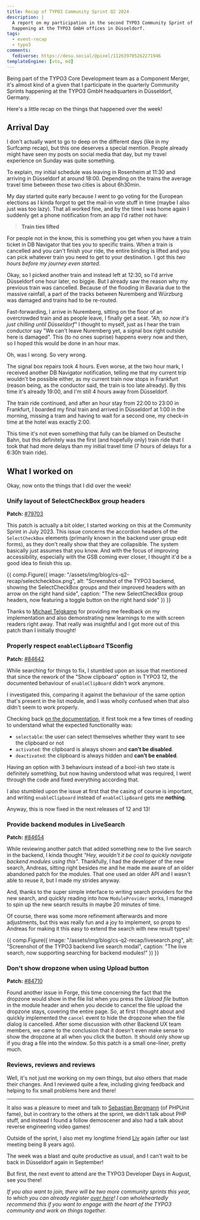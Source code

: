 ```yaml
---
title: Recap of TYPO3 Community Sprint Q2 2024
description: |
  A report on my participation in the second TYPO3 Community Sprint of 2024,
  happening at the TYPO3 GmbH offices in Düsseldorf.
tags:
  - event-recap
  - typo3
comments:
  fediverse: https://desu.social/@pixel/112639705262271946
templateEngine: [vto, md]
---
```


Being part of the TYPO3 Core Development team as a Component Merger, it's almost
kind of a given that I participate in the quarterly Community Sprints happening
at the TYPO3 GmbH headquarters in Düsseldorf, Germany.

Here's a little recap on the things that happened over the week!

## Arrival Day

I don't actually want to go to deep on the different days (like in my Surfcamp
recap), but this one deserves a special mention. People already might have seen
my posts on social media that day, but my travel experience on Sunday was quite
something.

To explain, my initial schedule was leaving in Rosenheim at 11:30 and arriving
in Düsseldorf at around 18:00. Depending on the trains the average travel time
between those two cities is about 6h30min.

My day started quite early because I went to go voting for the European
elections as I kinda forgot to get the mail-in vote stuff in time (maybe I also
just was too lazy). That all worked fine, and by the time I was home again I
suddenly get a phone notification from an app I'd rather not have:

> **Train ties lifted**

For people not in the know, this is something you get when you have a train
ticket in DB Navigator that ties you to specific trains. When a train is
cancelled and you can't finish your ride, the entire binding is lifted and you
can pick whatever train you need to get to your destination. I got this _two
hours before my journey even started_.

Okay, so I picked another train and instead left at 12:30, so I'd arrive
Düsseldorf one hour later, no biggie. But I already saw the reason why my
previous train was cancelled. Because of the flooding in Bavaria due to the
massive rainfall, a part of the tracks between Nuremberg and Würzburg was
damaged and trains had to be re-routed.

Fast-forwarding, I arrive in Nuremberg, sitting on the floor of an overcrowded
train and as people leave, I finally get a seat. _"Ah, so now it's just chilling
until Düsseldorf"_ I thought to myself, just as I hear the train conductor say
"We can't leave Nuremberg yet, a signal box right outside here is damaged". This
(to no ones suprise) happens every now and then, so I hoped this would be done
in an hour max.

Oh, was I wrong. So very wrong.

The signal box repairs took 4 hours. Even worse, at the two hour mark, I
received another DB Navigator notification, telling me that my current trip
wouldn't be possible either, as my current train now stops in Frankfurt (reason
being, as the conductor said, the train is too late already). By this time it's
already 19:00, and I'm still 4 hours away from Düsseldorf.

The train ride continued, and after an hour stay from 22:00 to 23:00 in
Frankfurt, I boarded my final train and arrived in Düsseldorf at 1:00 in the
morning, missing a tram and having to wait for a second one, my check-in time at
the hotel was exactly 2:00.

This time it's not even something that fully can be blamed on Deutsche Bahn, but
this definitely was the first (and hopefully only) train ride that I took that
had more delays than my initial travel time (7 hours of delays for a 6:30h train
ride).

## What I worked on

Okay, now onto the things that I did over the week!

### Unify layout of SelectCheckBox group headers

**Patch:**
[#79703](https://review.typo3.org/c/Packages/TYPO3.CMS/+/79703?usp=search)

This patch is actually a bit older, I started working on this at the Community
Sprint in July 2023. This issue concerns the accordion headers of the
`SelectCheckBox` elements (primarily known in the backend user group edit
forms), as they don't really show that they are collapsible. The system
basically just assumes that you know. And with the focus of improving
accessibility, especially with the GSB coming ever closer, I thought it'd be a
good idea to finish this up.

<!-- deno-fmt-ignore-start -->
{{ comp.Figure({ 
  image: "/assets/img/blog/cs-q2-recap/selectcheckbox.png", 
  alt: "Screenshot of the TYPO3 backend, showing the SelectCheckBox groups and their improved headers with an arrow on the right hand side", 
  caption: "The new SelectCheckBox group headers, now featuring a toggle button on the right hand side"
}) }}
<!-- deno-fmt-ignore-end -->

Thanks to [Michael Telgkamp](https://github.com/mtelgkamp) for providing me
feedback on my implementation and also demonstrating new learnings to me with
screen readers right away. That really was insightful and I got more out of this
patch than I initially thought!

### Properly respect `enableClipBoard` TSconfig

**Patch:** [#84642](https://review.typo3.org/c/Packages/TYPO3.CMS/+/84642)

While searching for things to fix, I stumbled upon an issue that mentioned that
since the rework of the "Show clipboard" option in TYPO3 12, the documented
behaviour of `enableClipBoard` didn't work anymore.

I investigated this, comparing it against the behaviour of the same option
that's present in the list module, and I was wholly confused when that also
didn't seem to work properly.

Checking back
[on the documentation](https://docs.typo3.org/m/typo3/reference-tsconfig/main/en-us/UserTsconfig/Options.html#file-list-enableclipboard),
it first took me a few times of reading to understand what the expected
functionality was:

- `selectable`: the user can select themselves whether they want to see the
  clipboard or not
- `activated`: the clipboard is always shown and **can't be disabled**.
- `deactivated`: the clipboard is always hidden and **can't be enabled**.

Having an option with 3 behaviours instead of a bool-ish two state is definitely
something, but now having understood what was required, I went through the code
and fixed everything according that.

I also stumbled upon the issue at first that the casing of course is important,
and writing `enableClipboard` instead of `enableClipBoard` gets me **nothing**.

Anyway, this is now fixed in the next releases of 12 and 13!

### Provide backend modules in LiveSearch

**Patch:** [#84654](https://review.typo3.org/c/Packages/TYPO3.CMS/+/84654)

While reviewing another patch that added something new to the live search in the
backend, I kinda thought _"Hey, wouldn't it be cool to quickly navigate backend
modules using this"_. Thankfully, I had the developer of the new search,
Andreas, sitting right besides me and he made me aware of an older abandoned
patch for the modules. That one used an older API and I wasn't able to reuse it,
but I made my strides anyway.

And, thanks to the super simple interface to writing search providers for the
new search, and quickly reading into how `ModuleProvider` works, I managed to
spin up the new search results in maybe 20 minutes of time.

Of course, there was some more refinement afterwards and more adjustments, but
this was really fun and a joy to implement, so props to Andreas for making it
this easy to extend the search with new result types!

<!-- deno-fmt-ignore-start -->
{{ comp.Figure({ 
  image: "/assets/img/blog/cs-q2-recap/livesearch.png", 
  alt: "Screenshot of the TYPO3 backend live search modal", 
  caption: "The live search, now supporting searching for backend modules!"
}) }}
<!-- deno-fmt-ignore-end -->

### Don't show dropzone when using Upload button

**Patch:** [#84710](https://review.typo3.org/c/Packages/TYPO3.CMS/+/84710)

Found another issue in Forge, this time concerning the fact that the dropzone
would show in the file list when you press the _Upload file_ button in the
module header and when you decide to cancel the file upload the dropzone stays,
covering the entire page. So, at first I thought about and quickly implemented
the `cancel` event to hide the dropzone when the file dialog is cancelled. After
some discussion with other Backend UX team members, we came to the conclusion
that it doesn't even make sense to show the dropzone at all when you click the
button. It should only show up if you drag a file into the window. So this patch
is a small one-liner, pretty much.

### Reviews, reviews and reviews

Well, it's not just me working on my own things, but also others that made their
changes. And I reviewed quite a few, including giving feedback and helping to
fix small problems here and there!

---

It also was a pleasure to meet and talk to
[Sebastian Bergmann](https://sebastian-bergmann.de) (of PHPUnit fame), but in
contrary to the others at the sprint, we didn't talk about PHP stuff, and
instead I found a follow demoscener and also had a talk about reverse
engineering video games!

Outside of the sprint, I also met my longtime friend
[Liv](https://shadows.with.al) again (after our last meeting being 8 years ago).

The week was a blast and quite productive as usual, and I can't wait to be back
in Düsseldorf again in September!

But first, the next event to attend are the TYPO3 Developer Days in August, see
you there!

_If you also want to join, there will be two more community sprints this year,
to which you can already register [over here](https://pretix.eu/typo3)! I can
wholeheartedly recommend this if you want to engage with the heart of the TYPO3
community and work on things together._
